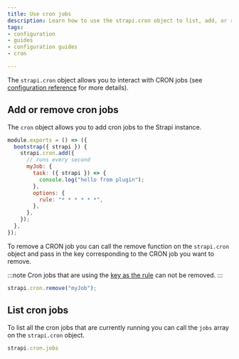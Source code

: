 ```yaml
---
title: Use cron jobs
description: Learn how to use the strapi.cron object to list, add, or remove cron jobs from your code.
tags:
- configuration
- guides
- configuration guides
- cron

---
```


The `strapi.cron` object allows you to interact with CRON jobs (see [configuration reference](/dev-docs/configurations/cron) for more details).

## Add or remove cron jobs

The `cron` object allows you to add cron jobs to the Strapi instance.

```js title="./src/plugins/my-plugin/strapi-server.js"
module.exports = () => ({
  bootstrap({ strapi }) {
    strapi.cron.add({
      // runs every second
      myJob: {
        task: ({ strapi }) => {
          console.log("hello from plugin");
        },
        options: {
          rule: "* * * * * *",
        },
      },
    });
  },
});
```

To remove a CRON job you can call the remove function on the `strapi.cron` object and pass in the key corresponding to the CRON job you want to remove.

:::note
Cron jobs that are using the [key as the rule](/dev-docs/configurations/cron#using-the-key-format) can not be removed.
:::

```js
strapi.cron.remove("myJob");
```

## List cron jobs

To list all the cron jobs that are currently running you can call the `jobs` array on the `strapi.cron` object.

```js
strapi.cron.jobs
```
